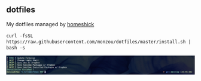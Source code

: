 ## dotfiles

My dotfiles managed by [homeshick](https://github.com/andsens/homeshick)

```
curl -fsSL https://raw.githubusercontent.com/monzou/dotfiles/master/install.sh | bash -s
```

![image](/image.jpg?raw=true)

